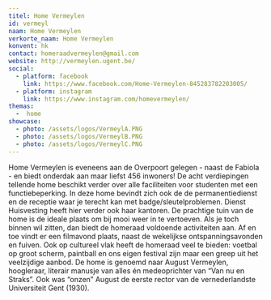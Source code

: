 ```yaml
---
titel: Home Vermeylen
id: vermeyl
naam: Home Vermeylen
verkorte_naam: Home Vermeylen
konvent: hk
contact: homeraadvermeylen@gmail.com
website: http://vermeylen.ugent.be/
social: 
  - platform: facebook
    link: https://www.facebook.com/Home-Vermeylen-845283782203005/
  - platform: instagram
    link: https://www.instagram.com/homevermeylen/
themas:
  -  home
showcase:
  - photo: /assets/logos/VermeylA.PNG
  - photo: /assets/logos/VermeylB.PNG
  - photo: /assets/logos/VermeylC.PNG
---
```


Home Vermeylen is eveneens aan de Overpoort gelegen - naast de Fabiola - en biedt onderdak aan maar liefst 456 inwoners! De acht verdiepingen tellende home beschikt verder over alle faciliteiten voor studenten met een functiebeperking.
In deze home bevindt zich ook de de permanentiedienst en de receptie waar je terecht kan met badge/sleutelproblemen. Dienst Huisvesting heeft hier verder ook haar kantoren.
De prachtige tuin van de home is de ideale plaats om bij mooi weer in te vertoeven. Als je toch binnen wil zitten, dan biedt de homeraad voldoende activiteiten aan. Af en toe vindt er een filmavond plaats, naast de wekelijkse ontspanningsavonden en fuiven.
Ook op cultureel vlak heeft de homeraad veel te bieden: voetbal op groot scherm, paintball en ons eigen festival zijn maar een greep uit het veelzijdige aanbod.
De home is genoemd naar August Vermeylen, hoogleraar, literair manusje van alles én medeoprichter van “Van nu en Straks”. Ook was “onzen” August de eerste rector van de vernederlandste Universiteit Gent (1930).
